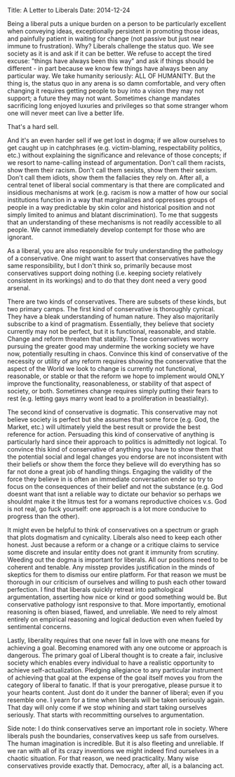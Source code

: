 Title: A Letter to Liberals 
Date: 2014-12-24


Being a liberal puts a unique burden on a person to be particularly excellent when conveying ideas, exceptionally persistent in promoting those ideas, and painfully patient in waiting for change (not passive but just near immune to frustration). Why? Liberals challenge the status quo. We see society as it is and ask if it can be better. We refuse to accept the tired excuse: "things have always been this way" and ask if things should be different - in part because we know few things have always been any particular way. We take humanity seriously: ALL OF HUMANITY. But the thing is, the status quo in any arena is so damn comfortable, and very often changing it requires getting people to buy into a vision they may not support; a future they may not want. Sometimes change mandates sacrificing long enjoyed luxuries and privileges so that some stranger whom one will never meet can live a better life.  

That's a hard sell. 
<!--more--> 

And it's an even harder sell if we get lost in dogma; if we allow ourselves to get caught up in catchphrases (e.g. victim-blaming, respectability politics, etc.) without explaining the significance and relevance of those concepts; if we resort to name-calling instead of argumentation. Don't call them racists, show them their racism. Don't call them sexists, show them their sexism. Don't call them idiots, show them the fallacies they rely on. After all, a central tenet of liberal social commentary is that there are complicated and insidious mechanisms at work (e.g. racism is now a matter of how our social institutions function in a way that marginalizes and oppresses groups of people in a way predictable by skin color and historical position and not simply limited to animus and blatant discrimination). To me that suggests that an understanding of these mechanisms is not readily accessible to all people. We cannot immediately develop contempt for those who are ignorant. 

As a liberal, you are also responsible for truly understanding the pathology of a conservative. One might want to assert that conservatives have the same responsibility, but I don't think so, primarily because most conservatives support doing nothing (i.e. keeping society relatively consistent in its workings) and to do that they dont need a very good arsenal.

There are two kinds of conservatives. There are subsets of these kinds, but two primary camps. The first kind of conservative is thoroughly cynical. They have a bleak understanding of human nature. They also majoritarily subscribe to a kind of pragmatism. Essentially, they believe that society currently may not be perfect, but it is functional, reasonable, and stable. Change and reform threaten that stability. These conservatives worry pursuing the greater good may undermine the working society we have now, potentially resulting in chaos. Convince this kind of conservative of the necessity or utility of any reform requires showing the conservative that the aspect of the World we look to change is currently not functional, reasonable, or stable or that the reform we hope to implement would ONLY improve the functionality, reasonableness, or stability of that aspect of society, or both. Sometimes change requires simply putting their fears to rest (e.g. letting gays marry wont lead to a proliferation in beastiality).

The second kind of conservative is dogmatic. This conservative may not believe society is perfect but she assumes that some force (e.g. God, the Market, etc.) will ultimately yield the best result or provide the best reference for action. Persuading this kind of conservative of anything is particularly hard since their approach to politics is admittedly not logical. To convince this kind of conservative of anything you have to show them that the potential social and legal changes you endorse are not inconsistent with their beliefs or show them the force they believe will do everything has so far not done a great job of handling things. Engaging the validity of the force they believe in is often an immediate conversation ender so try to focus on the consequences of their belief and not the substance (e.g. God doesnt want that isnt a reliable way to dictate our behavior so perhaps we shouldnt make it the litmus test for a womans reproductive choices v.s. God is not real, go fuck yourself: one approach is a lot more conducive to progress than the other).

It might even be helpful to think of conservatives on a spectrum or graph that plots dogmatism and cynicality. Liberals also need to keep each other honest. Just because a reform or a change or a critique claims to service some discrete and insular entity does not grant it immunity from scrutiny. Weeding out the dogma is important for liberals. All our positions need to be coherent and tenable. Any misstep provides justification in the minds of skeptics for them to dismiss our entire platform. For that reason we must be thorough in our criticism of ourselves and willing to push each other toward perfection. I find that liberals quickly retreat into pathological argumentation, asserting how nice or kind or good something would be. But conservative pathology isnt responsive to that. More importantly, emotional reasoning is often biased, flawed, and unreliable. We need to rely almost entirely on empirical reasoning and logical deduction even when fueled by sentimental concerns. 

Lastly, liberality requires that one never fall in love with one means for achieving a goal. Becoming enamored with any one outcome or approach is dangerous. The primary goal of Liberal thought is to create a fair, inclusive society which enables every individual to have a realistic opportunity to achieve self-actualization. Pledging allegiance to any particular instrument of achieving that goal at the expense of the goal itself moves you from the category of liberal to fanatic. If that is your prerogative, please pursue it to your hearts content. Just dont do it under the banner of liberal; even if you resemble one. I yearn for a time when liberals will be taken seriously again. That day will only come if we stop whining and start taking ourselves seriously. That starts with recommitting ourselves to argumentation. 

Side note: I do think conservatives serve an important role in society. Where liberals push the boundaries, conservatives keep us safe from ourselves. The human imagination is incredible. But it is also fleeting and unreliable. If we ran with all of its crazy inventions we might indeed find ourselves in a chaotic situation. For that reason, we need practicality. Many wise conservatives provide exactly that. Democracy, after all, is a balancing act.
